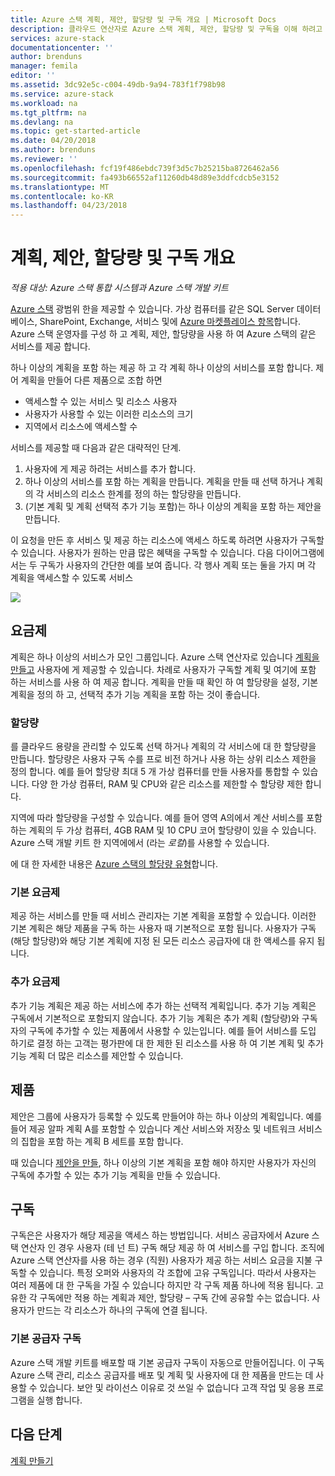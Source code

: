```yaml
---
title: Azure 스택 계획, 제안, 할당량 및 구독 개요 | Microsoft Docs
description: 클라우드 연산자로 Azure 스택 계획, 제안, 할당량 및 구독을 이해 하려고 합니다.
services: azure-stack
documentationcenter: ''
author: brenduns
manager: femila
editor: ''
ms.assetid: 3dc92e5c-c004-49db-9a94-783f1f798b98
ms.service: azure-stack
ms.workload: na
ms.tgt_pltfrm: na
ms.devlang: na
ms.topic: get-started-article
ms.date: 04/20/2018
ms.author: brenduns
ms.reviewer: ''
ms.openlocfilehash: fcf19f486ebdc739f3d5c7b25215ba8726462a56
ms.sourcegitcommit: fa493b66552af11260db48d89e3ddfcdcb5e3152
ms.translationtype: MT
ms.contentlocale: ko-KR
ms.lasthandoff: 04/23/2018
---
```

# <a name="plan-offer-quota-and-subscription-overview"></a>계획, 제안, 할당량 및 구독 개요

*적용 대상: Azure 스택 통합 시스템과 Azure 스택 개발 키트*

[Azure 스택](azure-stack-poc.md) 광범위 한을 제공할 수 있습니다. 가상 컴퓨터를 같은 SQL Server 데이터베이스, SharePoint, Exchange, 서비스 및에 [Azure 마켓플레이스 항목](azure-stack-marketplace-azure-items.md)합니다. Azure 스택 운영자를 구성 하 고 계획, 제안, 할당량을 사용 하 여 Azure 스택의 같은 서비스를 제공 합니다.

하나 이상의 계획을 포함 하는 제공 하 고 각 계획 하나 이상의 서비스를 포함 합니다. 제어 계획을 만들어 다른 제품으로 조합 하면
- 액세스할 수 있는 서비스 및 리소스 사용자
- 사용자가 사용할 수 있는 이러한 리소스의 크기
- 지역에서 리소스에 액세스할 수

서비스를 제공할 때 다음과 같은 대략적인 단계.

1. 사용자에 게 제공 하려는 서비스를 추가 합니다.
2. 하나 이상의 서비스를 포함 하는 계획을 만듭니다. 계획을 만들 때 선택 하거나 계획의 각 서비스의 리소스 한계를 정의 하는 할당량을 만듭니다.
3. (기본 계획 및 계획 선택적 추가 기능 포함)는 하나 이상의 계획을 포함 하는 제안을 만듭니다.

이 요청을 만든 후 서비스 및 제공 하는 리소스에 액세스 하도록 하려면 사용자가 구독할 수 있습니다. 사용자가 원하는 만큼 많은 혜택을 구독할 수 있습니다. 다음 다이어그램에서는 두 구독가 사용자의 간단한 예를 보여 줍니다. 각 행사 계획 또는 둘을 가지 며 각 계획을 액세스할 수 있도록 서비스

![](media/azure-stack-key-features/image4.png)

## <a name="plans"></a>요금제

계획은 하나 이상의 서비스가 모인 그룹입니다. Azure 스택 연산자로 있습니다 [계획을 만들고](azure-stack-create-plan.md) 사용자에 게 제공할 수 있습니다. 차례로 사용자가 구독할 계획 및 여기에 포함 하는 서비스를 사용 하 여 제공 합니다. 계획을 만들 때 확인 하 여 할당량을 설정, 기본 계획을 정의 하 고, 선택적 추가 기능 계획을 포함 하는 것이 좋습니다.

### <a name="quotas"></a>할당량

를 클라우드 용량을 관리할 수 있도록 선택 하거나 계획의 각 서비스에 대 한 할당량을 만듭니다. 할당량은 사용자 구독 수를 프로 비전 하거나 사용 하는 상위 리소스 제한을 정의 합니다. 예를 들어 할당량 최대 5 개 가상 컴퓨터를 만들 사용자를 통합할 수 있습니다. 다양 한 가상 컴퓨터, RAM 및 CPU와 같은 리소스를 제한할 수 할당량 제한 합니다.

지역에 따라 할당량을 구성할 수 있습니다. 예를 들어 영역 A의에서 계산 서비스를 포함 하는 계획의 두 가상 컴퓨터, 4GB RAM 및 10 CPU 코어 할당량이 있을 수 있습니다. Azure 스택 개발 키트 한 지역에에서 (라는 *로컬*)를 사용할 수 있습니다.

에 대 한 자세한 내용은 [Azure 스택의 할당량 유형](azure-stack-quota-types.md)합니다. 

### <a name="base-plan"></a>기본 요금제

제공 하는 서비스를 만들 때 서비스 관리자는 기본 계획을 포함할 수 있습니다. 이러한 기본 계획은 해당 제품을 구독 하는 사용자 때 기본적으로 포함 됩니다. 사용자가 구독 (해당 할당량)와 해당 기본 계획에 지정 된 모든 리소스 공급자에 대 한 액세스를 유지 됩니다.

### <a name="add-on-plans"></a>추가 요금제

추가 기능 계획은 제공 하는 서비스에 추가 하는 선택적 계획입니다. 추가 기능 계획은 구독에서 기본적으로 포함되지 않습니다. 추가 기능 계획은 추가 계획 (할당량)와 구독자의 구독에 추가할 수 있는 제품에서 사용할 수 있는입니다. 예를 들어 서비스를 도입 하기로 결정 하는 고객는 평가판에 대 한 제한 된 리소스를 사용 하 여 기본 계획 및 추가 기능 계획 더 많은 리소스를 제안할 수 있습니다.

## <a name="offers"></a>제품

제안은 그룹에 사용자가 등록할 수 있도록 만들어야 하는 하나 이상의 계획입니다. 예를 들어 제공 알파 계획 A를 포함할 수 있습니다 계산 서비스와 저장소 및 네트워크 서비스의 집합을 포함 하는 계획 B 세트를 포함 합니다. 

때 있습니다 [제안을 만들](azure-stack-create-offer.md), 하나 이상의 기본 계획을 포함 해야 하지만 사용자가 자신의 구독에 추가할 수 있는 추가 기능 계획을 만들 수 있습니다.


## <a name="subscriptions"></a>구독

구독은은 사용자가 해당 제공을 액세스 하는 방법입니다. 서비스 공급자에서 Azure 스택 연산자 인 경우 사용자 (테 넌 트) 구독 해당 제공 하 여 서비스를 구입 합니다. 조직에 Azure 스택 연산자를 사용 하는 경우 (직원) 사용자가 제공 하는 서비스 요금을 지불 구독할 수 있습니다. 특정 오퍼와 사용자의 각 조합에 고유 구독입니다. 따라서 사용자는 여러 제품에 대 한 구독을 가질 수 있습니다 하지만 각 구독 제품 하나에 적용 됩니다. 고유한 각 구독에만 적용 하는 계획과 제안, 할당량 – 구독 간에 공유할 수는 없습니다. 사용자가 만드는 각 리소스가 하나의 구독에 연결 됩니다.


### <a name="default-provider-subscription"></a>기본 공급자 구독

Azure 스택 개발 키트를 배포할 때 기본 공급자 구독이 자동으로 만들어집니다. 이 구독 Azure 스택 관리, 리소스 공급자를 배포 및 계획 및 사용자에 대 한 제품을 만드는 데 사용할 수 있습니다. 보안 및 라이선스 이유로 것 쓰일 수 없습니다 고객 작업 및 응용 프로그램을 실행 합니다. 

## <a name="next-steps"></a>다음 단계

[계획 만들기](azure-stack-create-plan.md)
